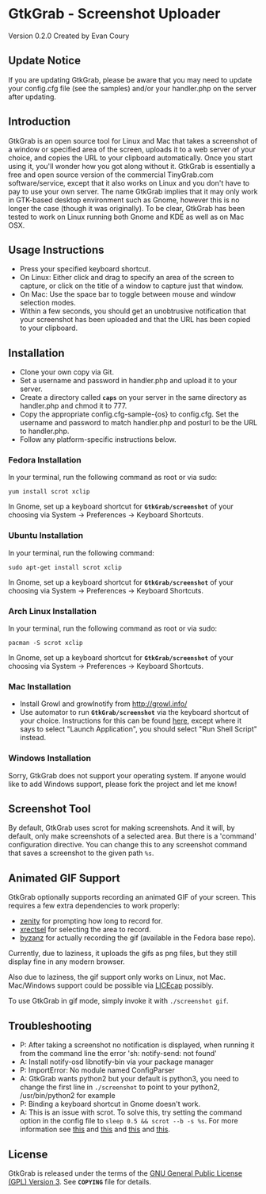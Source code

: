 # GtkGrab - Screenshot Uploader

Version 0.2.0 Created by Evan Coury

## Update Notice

If you are updating GtkGrab, please be aware that you may need to update your
config.cfg file (see the samples) and/or your handler.php on the server after
updating.

## Introduction

GtkGrab is an open source tool for Linux and Mac that takes a screenshot of a
window or specified area of the screen, uploads it to a web server of your
choice, and copies the URL to your clipboard automatically. Once you start
using it, you'll wonder how you got along without it. GtkGrab is essentially a
free and open source version of the commercial TinyGrab.com software/service,
except that it also works on Linux and you don't have to pay to use your own
server. The name GtkGrab implies that it may only work in GTK-based desktop
environment such as Gnome, however this is no longer the case (though it was
originally). To be clear, GtkGrab has been tested to work on Linux running both
Gnome and KDE as well as on Mac OSX.

## Usage Instructions

* Press your specified keyboard shortcut.
* On Linux: Either click and drag to specify an area of the screen to capture,
  or click on the title of a window to capture just that window.
* On Mac: Use the space bar to toggle between mouse and window selection modes.
* Within a few seconds, you should get an unobtrusive notification that your
  screenshot has been uploaded and that the URL has been copied to your
  clipboard.

## Installation

* Clone your own copy via Git.
* Set a username and password in handler.php and upload it to your server.
* Create a directory called **`caps`** on your server in the same directory as
  handler.php and chmod it to 777.
* Copy the appropriate config.cfg-sample-{os} to config.cfg. Set the username
  and password to match handler.php and posturl to be the URL to handler.php.
* Follow any platform-specific instructions below.

### Fedora Installation

In your terminal, run the following command as root or via sudo:

`yum install scrot xclip`

In Gnome, set up a keyboard shortcut for **`GtkGrab/screenshot`** of your
choosing via System -> Preferences -> Keyboard Shortcuts.

### Ubuntu Installation

In your terminal, run the following command:

`sudo apt-get install scrot xclip`

In Gnome, set up a keyboard shortcut for **`GtkGrab/screenshot`** of your
choosing via System -> Preferences -> Keyboard Shortcuts.

### Arch Linux Installation

In your terminal, run the following command as root or via sudo:

`pacman -S scrot xclip`

In Gnome, set up a keyboard shortcut for **`GtkGrab/screenshot`** of your
choosing via System -> Preferences -> Keyboard Shortcuts.

### Mac Installation

* Install Growl and growlnotify from http://growl.info/
* Use automator to run **`GtkGrab/screenshot`** via the keyboard shortcut
  of your choice. Instructions for this can be found
  [here](http://www.macosxautomation.com/services/learn/tut01/index.html),
  except where it says to select "Launch Application", you should select "Run
  Shell Script" instead.

### Windows Installation

Sorry, GtkGrab does not support your operating system. If anyone would like to
add Windows support, please fork the project and let me know!

## Screenshot Tool

By default, GtkGrab uses scrot for making screenshots. And it will, by default,
only make screenshots of a selected area. But there is a 'command'
configuration directive. You can change this to any screenshot command that
saves a screenshot to the given path `%s`.

## Animated GIF Support

GtkGrab optionally supports recording an animated GIF of your screen. This
requires a few extra dependencies to work properly:

* [zenity](https://help.gnome.org/users/zenity/stable/) for prompting how long
  to record for.
* [xrectsel](https://github.com/lolilolicon/FFcast2/blob/master/xrectsel.c) for
  selecting the area to record.
* [byzanz](https://git.gnome.org/browse/byzanz/) for actually recording the gif
  (available in the Fedora base repo).

Currently, due to laziness, it uploads the gifs as png files, but they still
display fine in any modern browser.

Also due to laziness, the gif support only works on Linux, not Mac. Mac/Windows
support could be possible via [LICEcap](http://www.cockos.com/licecap/)
possibly.

To use GtkGrab in gif mode, simply invoke it with `./screenshot gif`.

## Troubleshooting

* P: After taking a screenshot no notification is displayed, when running it
  from the command line the error 'sh: notify-send: not found'
* A: Install notify-osd libnotify-bin via your package manager
* P: ImportError: No module named ConfigParser
* A: GtkGrab wants python2 but your default is python3, you need to change the
  first line in `./screenshot` to point to your python2, /usr/bin/python2 for
  example
* P: Binding a keyboard shortcut in Gnome doesn't work.
* A: This is an issue with scrot. To solve this, try setting the command option
  in the config file to `sleep 0.5 && scrot --b -s %s`. For more information
  see [this](http://ubuntuforums.org/showthread.php?t=1881234) and
  [this](https://bbs.archlinux.org/viewtopic.php?id=143065) and
  [this](https://bbs.archlinux.org/viewtopic.php?id=159900) and
  [this](https://groups.google.com/forum/#!topic/linux.debian.bugs.dist/_tmJIFYBfZo).

## License

GtkGrab is released under the terms of the [GNU General Public License (GPL)
Version 3](http://en.wikipedia.org/wiki/GNU_General_Public_License). See
**`COPYING`** file for details.
